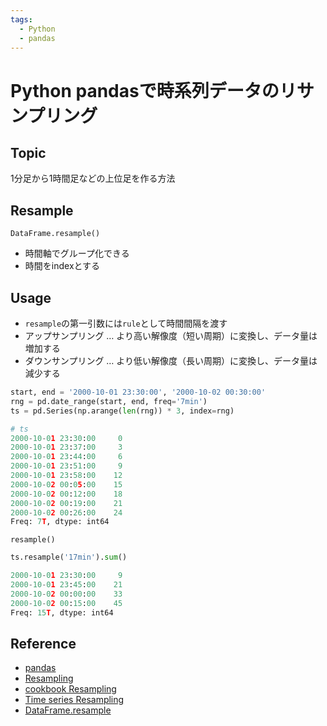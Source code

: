 ```yaml
---
tags:
  - Python
  - pandas
---
```


# Python pandasで時系列データのリサンプリング

## Topic

1分足から1時間足などの上位足を作る方法

## Resample

`DataFrame.resample()`

- 時間軸でグループ化できる
- 時間をindexとする

## Usage

- `resample`の第一引数には`rule`として時間間隔を渡す
- アップサンプリング … より高い解像度（短い周期）に変換し、データ量は増加する
- ダウンサンプリング … より低い解像度（長い周期）に変換し、データ量は減少する

```py
start, end = '2000-10-01 23:30:00', '2000-10-02 00:30:00'
rng = pd.date_range(start, end, freq='7min')
ts = pd.Series(np.arange(len(rng)) * 3, index=rng)

# ts
2000-10-01 23:30:00     0
2000-10-01 23:37:00     3
2000-10-01 23:44:00     6
2000-10-01 23:51:00     9
2000-10-01 23:58:00    12
2000-10-02 00:05:00    15
2000-10-02 00:12:00    18
2000-10-02 00:19:00    21
2000-10-02 00:26:00    24
Freq: 7T, dtype: int64
```

`resample()`
```py
ts.resample('17min').sum()

2000-10-01 23:30:00     9
2000-10-01 23:45:00    21
2000-10-02 00:00:00    33
2000-10-02 00:15:00    45
Freq: 15T, dtype: int64
```

## Reference
- [pandas](https://pandas.pydata.org/docs/)
- [Resampling](https://pandas.pydata.org/docs/reference/resampling.html)
- [cookbook Resampling](https://pandas.pydata.org/pandas-docs/stable/user_guide/cookbook.html#cookbook-resample)
- [Time series Resampling](https://pandas.pydata.org/pandas-docs/stable/user_guide/timeseries.html#resampling)
- [DataFrame.resample](https://pandas.pydata.org/docs/reference/api/pandas.DataFrame.resample.html)